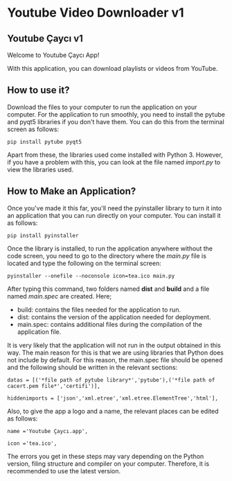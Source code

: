# Youtube Video Downloader v1
## Youtube Çaycı v1

Welcome to Youtube Çaycı App!

With this application, you can download playlists or videos from YouTube.

## How to use it?

Download the files to your computer to run the application on your computer. For the application to run smoothly, you need to install the pytube and pyqt5 libraries if you don't have them. You can do this from the terminal screen as follows:

`pip install pytube pyqt5`

Apart from these, the libraries used come installed with Python 3. However, if you have a problem with this, you can look at the file named *import.py* to view the libraries used.

## How to Make an Application?

Once you've made it this far, you'll need the pyinstaller library to turn it into an application that you can run directly on your computer. You can install it as follows:

`pip install pyinstaller`

Once the library is installed, to run the application anywhere without the code screen, you need to go to the directory where the *main.py* file is located and type the following on the terminal screen:

`pyinstaller --onefile --noconsole icon=tea.ico main.py`

After typing this command, two folders named **dist** and **build** and a file named *main.spec* are created. Here;

- build: contains the files needed for the application to run.
- dist: contains the version of the application needed for deployment.
- main.spec: contains additional files during the compilation of the application file.

It is very likely that the application will not run in the output obtained in this way. The main reason for this is that we are using libraries that Python does not include by default. For this reason, the main.spec file should be opened and the following should be written in the relevant sections:

`datas = [('*file path of pytube library*','pytube'),('*file path of cacert.pem file*','certifi')],`

`hiddenimports = ['json','xml.etree','xml.etree.ElementTree','html'],`

Also, to give the app a logo and a name, the relevant places can be edited as follows:

`name ='Youtube Çaycı.app',`

`icon ='tea.ico',`

The errors you get in these steps may vary depending on the Python version, filing structure and compiler on your computer. Therefore, it is recommended to use the latest version.
